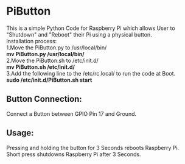 # PiButton
This is a simple Python Code for Raspberry Pi which allows User to "Shutdown" and "Reboot" their Pi using a physical button.  
Installation process:  
1.Move the PiButton.py to /usr/local/bin/   
  **mv PiButton.py /usr/local/bin/**  
2.Move the PiButton.sh to /etc/init.d/  
  **mv PiButton.sh /etc/init.d/**  
3.Add the following line to the /etc/rc.local/ to run the code at Boot.  
  **sudo /etc/init.d/PiButton.sh start**  
## Button Connection:  
Connect a Button between GPIO Pin 17 and Ground.
## Usage:  
Pressing and holding the button for 3 Seconds reboots Raspberry Pi.  
Short press shutdowns Raspberry Pi after 3 Seconds.  
